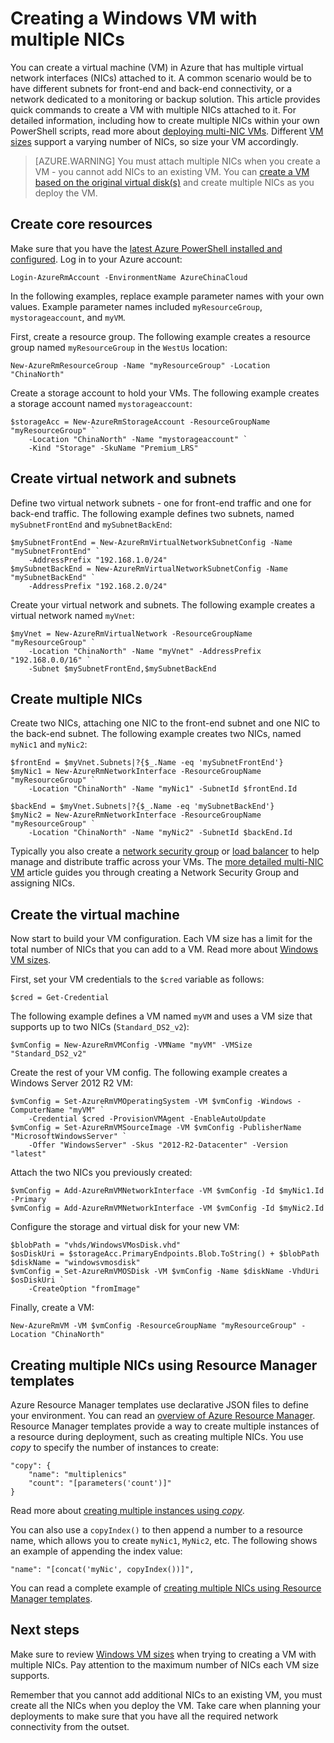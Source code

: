 <!-- need to be verified -->

<properties
    pageTitle="Create a Windows VM with multiple NICs | Azure"
    description="Learn how to create a Windows VM with multiple NICs attached to it using Azure PowerShell or Resource Manager templates."
    services="virtual-machines-windows"
    documentationcenter=""
    author="iainfoulds"
    manager="timlt"
    editor="" />
<tags
    ms.assetid="9bff5b6d-79ac-476b-a68f-6f8754768413"
    ms.service="virtual-machines-windows"
    ms.devlang="na"
    ms.topic="article"
    ms.tgt_pltfrm="vm-windows"
    ms.workload="infrastructure"
    ms.date="10/27/2016"
    wacn.date=""
    ms.author="iainfou" />

# Creating a Windows VM with multiple NICs
You can create a virtual machine (VM) in Azure that has multiple virtual network interfaces (NICs) attached to it. A common scenario would be to have different subnets for front-end and back-end connectivity, or a network dedicated to a monitoring or backup solution. This article provides quick commands to create a VM with multiple NICs attached to it. For detailed information, including how to create multiple NICs within your own PowerShell scripts, read more about [deploying multi-NIC VMs](/documentation/articles/virtual-network-deploy-multinic-arm-ps/). Different [VM sizes](/documentation/articles/virtual-machines-windows-sizes/) support a varying number of NICs, so size your VM accordingly.

> [AZURE.WARNING]
> You must attach multiple NICs when you create a VM - you cannot add NICs to an existing VM. You can [create a VM based on the original virtual disk(s)](/documentation/articles/virtual-machines-windows-vhd-copy/) and create multiple NICs as you deploy the VM.
> 
> 

## Create core resources
Make sure that you have the [latest Azure PowerShell installed and configured](/documentation/articles/powershell-install-configure/). Log in to your Azure account:

    Login-AzureRmAccount -EnvironmentName AzureChinaCloud

In the following examples, replace example parameter names with your own values. Example parameter names included `myResourceGroup`, `mystorageaccount`, and `myVM`.

First, create a resource group. The following example creates a resource group named `myResourceGroup` in the `WestUs` location:

    New-AzureRmResourceGroup -Name "myResourceGroup" -Location "ChinaNorth"

Create a storage account to hold your VMs. The following example creates a storage account named `mystorageaccount`:

    $storageAcc = New-AzureRmStorageAccount -ResourceGroupName "myResourceGroup" `
        -Location "ChinaNorth" -Name "mystorageaccount" `
        -Kind "Storage" -SkuName "Premium_LRS" 

## Create virtual network and subnets
Define two virtual network subnets - one for front-end traffic and one for back-end traffic. The following example defines two subnets, named `mySubnetFrontEnd` and `mySubnetBackEnd`:

    $mySubnetFrontEnd = New-AzureRmVirtualNetworkSubnetConfig -Name "mySubnetFrontEnd" `
        -AddressPrefix "192.168.1.0/24"
    $mySubnetBackEnd = New-AzureRmVirtualNetworkSubnetConfig -Name "mySubnetBackEnd" `
        -AddressPrefix "192.168.2.0/24"

Create your virtual network and subnets. The following example creates a virtual network named `myVnet`:

    $myVnet = New-AzureRmVirtualNetwork -ResourceGroupName "myResourceGroup" `
        -Location "ChinaNorth" -Name "myVnet" -AddressPrefix "192.168.0.0/16" `
        -Subnet $mySubnetFrontEnd,$mySubnetBackEnd

## Create multiple NICs
Create two NICs, attaching one NIC to the front-end subnet and one NIC to the back-end subnet. The following example creates two NICs, named `myNic1` and `myNic2`:

    $frontEnd = $myVnet.Subnets|?{$_.Name -eq 'mySubnetFrontEnd'}
    $myNic1 = New-AzureRmNetworkInterface -ResourceGroupName "myResourceGroup" `
        -Location "ChinaNorth" -Name "myNic1" -SubnetId $frontEnd.Id

    $backEnd = $myVnet.Subnets|?{$_.Name -eq 'mySubnetBackEnd'}
    $myNic2 = New-AzureRmNetworkInterface -ResourceGroupName "myResourceGroup" `
        -Location "ChinaNorth" -Name "myNic2" -SubnetId $backEnd.Id

Typically you also create a [network security group](/documentation/articles/virtual-networks-nsg/) or [load balancer](/documentation/articles/load-balancer-overview/) to help manage and distribute traffic across your VMs. The [more detailed multi-NIC VM](/documentation/articles/virtual-network-deploy-multinic-arm-ps/) article guides you through creating a Network Security Group and assigning NICs.

## Create the virtual machine
Now start to build your VM configuration. Each VM size has a limit for the total number of NICs that you can add to a VM. Read more about [Windows VM sizes](/documentation/articles/virtual-machines-windows-sizes/). 

First, set your VM credentials to the `$cred` variable as follows:

    $cred = Get-Credential

The following example defines a VM named `myVM` and uses a VM size that supports up to two NICs (`Standard_DS2_v2`):

    $vmConfig = New-AzureRmVMConfig -VMName "myVM" -VMSize "Standard_DS2_v2"

Create the rest of your VM config. The following example creates a Windows Server 2012 R2 VM:

    $vmConfig = Set-AzureRmVMOperatingSystem -VM $vmConfig -Windows -ComputerName "myVM" `
        -Credential $cred -ProvisionVMAgent -EnableAutoUpdate
    $vmConfig = Set-AzureRmVMSourceImage -VM $vmConfig -PublisherName "MicrosoftWindowsServer" `
        -Offer "WindowsServer" -Skus "2012-R2-Datacenter" -Version "latest"

Attach the two NICs you previously created:

    $vmConfig = Add-AzureRmVMNetworkInterface -VM $vmConfig -Id $myNic1.Id -Primary
    $vmConfig = Add-AzureRmVMNetworkInterface -VM $vmConfig -Id $myNic2.Id

Configure the storage and virtual disk for your new VM:

    $blobPath = "vhds/WindowsVMosDisk.vhd"
    $osDiskUri = $storageAcc.PrimaryEndpoints.Blob.ToString() + $blobPath
    $diskName = "windowsvmosdisk"
    $vmConfig = Set-AzureRmVMOSDisk -VM $vmConfig -Name $diskName -VhdUri $osDiskUri `
        -CreateOption "fromImage"

Finally, create a VM:

    New-AzureRmVM -VM $vmConfig -ResourceGroupName "myResourceGroup" -Location "ChinaNorth"

## Creating multiple NICs using Resource Manager templates
Azure Resource Manager templates use declarative JSON files to define your environment. You can read an [overview of Azure Resource Manager](/documentation/articles/resource-group-overview/). Resource Manager templates provide a way to create multiple instances of a resource during deployment, such as creating multiple NICs. You use *copy* to specify the number of instances to create:

    "copy": {
        "name": "multiplenics"
        "count": "[parameters('count')]"
    }

Read more about [creating multiple instances using *copy*](/documentation/articles/resource-group-create-multiple/). 

You can also use a `copyIndex()` to then append a number to a resource name, which allows you to create `myNic1`, `MyNic2`, etc. The following shows an example of appending the index value:

    "name": "[concat('myNic', copyIndex())]", 

You can read a complete example of [creating multiple NICs using Resource Manager templates](/documentation/articles/virtual-network-deploy-multinic-arm-template/).

## Next steps
Make sure to review [Windows VM sizes](/documentation/articles/virtual-machines-windows-sizes/) when trying to creating a VM with multiple NICs. Pay attention to the maximum number of NICs each VM size supports. 

Remember that you cannot add additional NICs to an existing VM, you must create all the NICs when you deploy the VM. Take care when planning your deployments to make sure that you have all the required network connectivity from the outset.

